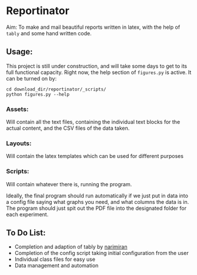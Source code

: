 # Reportinator
Aim: To make and mail beautiful reports written in latex, with the help of `tably` and some hand written code.

## Usage:
This project is still under construction, and will take some days to get to its full functional capacity. Right now, the help section of `figures.py` is active. It can be turned on by:
```shell
cd download_dir/reportinator/_scripts/
python figures.py --help
```
### Assets:
Will contain all the text files, containing the individual text blocks for the actual content, and the CSV files of the data taken.

### Layouts:
Will contain the latex templates which can be used for different purposes

### Scripts:
Will contain whatever there is, running the program.

Ideally, the final program should run automatically if we just put in data into a config file saying what graphs you need, and what columns the data is in. The program should just spit out the PDF file into the designated folder for each experiment.

## To Do List:
- Completion and adaption of tably by [narimiran](https://github.com/narimiran/tably)
- Completion of the config script taking initial configuration from the user
- Individual class files for easy use
- Data management and automation
